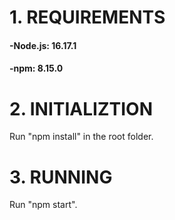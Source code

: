 # 1. REQUIREMENTS

#### -Node.js: 16.17.1
#### -npm: 8.15.0

# 2. INITIALIZTION

Run "npm install" in the root folder.

# 3. RUNNING

Run "npm start".
